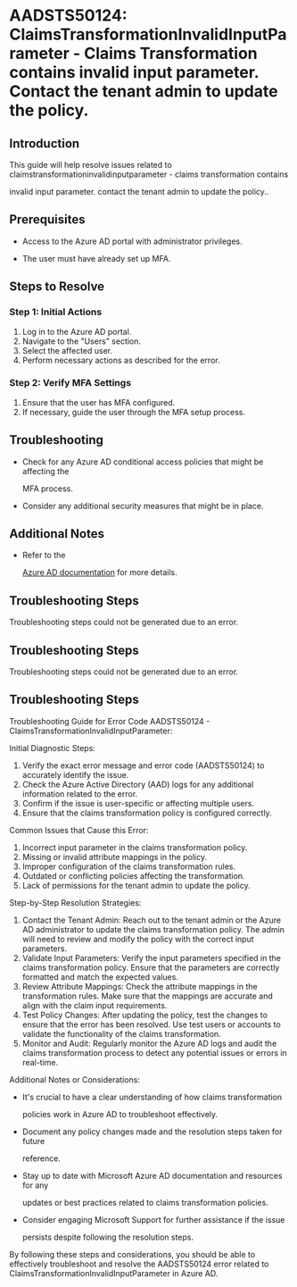 # AADSTS50124: ClaimsTransformationInvalidInputParameter - Claims Transformation contains invalid input parameter. Contact the tenant admin to update the policy.


## Introduction

This guide will help resolve issues related to
claimstransformationinvalidinputparameter - claims transformation contains

invalid input parameter. contact the tenant admin to update the policy..


## Prerequisites


* Access to the Azure AD portal with administrator privileges.

* The user must have already set up MFA.


## Steps to Resolve


### Step 1: Initial Actions

1. Log in to the Azure AD portal.
2. Navigate to the "Users" section.
3. Select the affected user.
4. Perform necessary actions as described for the error.


### Step 2: Verify MFA Settings

1. Ensure that the user has MFA configured.
2. If necessary, guide the user through the MFA setup process.


## Troubleshooting


* Check for any Azure AD conditional access policies that might be affecting the

  MFA process.

* Consider any additional security measures that might be in place.


## Additional Notes


* Refer to the

  [Azure AD 
documentation](https://learn.microsoft.com/en-us/azure/active-directory/)
  for more details.


## Troubleshooting Steps

Troubleshooting steps could not be generated due to an error.


## Troubleshooting Steps

Troubleshooting steps could not be generated due to an error.


## Troubleshooting Steps

Troubleshooting Guide for Error Code AADSTS50124 -
ClaimsTransformationInvalidInputParameter:

Initial Diagnostic Steps:

1. Verify the exact error message and error code (AADSTS50124) to accurately
   identify the issue.
2. Check the Azure Active Directory (AAD) logs for any additional information
   related to the error.
3. Confirm if the issue is user-specific or affecting multiple users.
4. Ensure that the claims transformation policy is configured correctly.

Common Issues that Cause this Error:

1. Incorrect input parameter in the claims transformation policy.
2. Missing or invalid attribute mappings in the policy.
3. Improper configuration of the claims transformation rules.
4. Outdated or conflicting policies affecting the transformation.
5. Lack of permissions for the tenant admin to update the policy.

Step-by-Step Resolution Strategies:

1. Contact the Tenant Admin: Reach out to the tenant admin or the Azure AD
   administrator to update the claims transformation policy. The admin will need
   to review and modify the policy with the correct input parameters.
2. Validate Input Parameters: Verify the input parameters specified in the
   claims transformation policy. Ensure that the parameters are correctly
   formatted and match the expected values.
3. Review Attribute Mappings: Check the attribute mappings in the transformation
   rules. Make sure that the mappings are accurate and align with the claim
   input requirements.
4. Test Policy Changes: After updating the policy, test the changes to ensure
   that the error has been resolved. Use test users or accounts to validate the
   functionality of the claims transformation.
5. Monitor and Audit: Regularly monitor the Azure AD logs and audit the claims
   transformation process to detect any potential issues or errors in real-time.

Additional Notes or Considerations:


* It's crucial to have a clear understanding of how claims transformation

  policies work in Azure AD to troubleshoot effectively.

* Document any policy changes made and the resolution steps taken for future

  reference.

* Stay up to date with Microsoft Azure AD documentation and resources for any

  updates or best practices related to claims transformation policies.

* Consider engaging Microsoft Support for further assistance if the issue

  persists despite following the resolution steps.

By following these steps and considerations, you should be able to effectively
troubleshoot and resolve the AADSTS50124 error related to
ClaimsTransformationInvalidInputParameter in Azure AD.